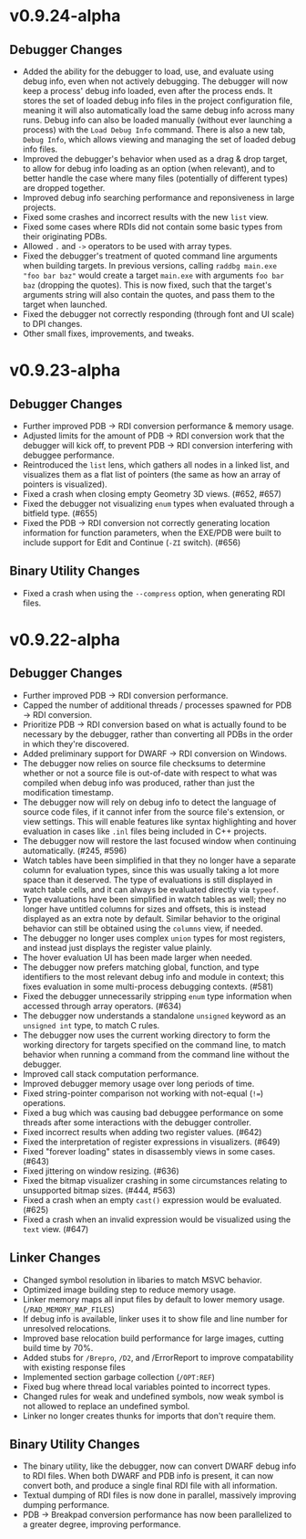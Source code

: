 # v0.9.24-alpha

## Debugger Changes

- Added the ability for the debugger to load, use, and evaluate using debug
  info, even when not actively debugging. The debugger will now keep a process'
  debug info loaded, even after the process ends. It stores the set of loaded
  debug info files in the project configuration file, meaning it will also
  automatically load the same debug info across many runs. Debug info can also
  be loaded manually (without ever launching a process) with the
  `Load Debug Info` command. There is also a new tab, `Debug Info`, which allows
  viewing and managing the set of loaded debug info files.
- Improved the debugger's behavior when used as a drag & drop target, to allow
  for debug info loading as an option (when relevant), and to better handle the
  case where many files (potentially of different types) are dropped together.
- Improved debug info searching performance and reponsiveness in large projects.
- Fixed some crashes and incorrect results with the new `list` view.
- Fixed some cases where RDIs did not contain some basic types from their
  originating PDBs.
- Allowed `.` and `->` operators to be used with array types.
- Fixed the debugger's treatment of quoted command line arguments when building
  targets. In previous versions, calling `raddbg main.exe "foo bar baz"` would
  create a target `main.exe` with arguments `foo bar baz` (dropping the quotes).
  This is now fixed, such that the target's arguments string will also contain
  the quotes, and pass them to the target when launched.
- Fixed the debugger not correctly responding (through font and UI scale) to DPI
  changes.
- Other small fixes, improvements, and tweaks.

# v0.9.23-alpha

## Debugger Changes

- Further improved PDB -> RDI conversion performance & memory usage.
- Adjusted limits for the amount of PDB -> RDI conversion work that the
  debugger will kick off, to prevent PDB -> RDI conversion interfering with
  debuggee performance.
- Reintroduced the `list` lens, which gathers all nodes in a linked list, and
  visualizes them as a flat list of pointers (the same as how an array of
  pointers is visualized).
- Fixed a crash when closing empty Geometry 3D views. (#652, #657)
- Fixed the debugger not visualizing `enum` types when evaluated through a
  bitfield type. (#655)
- Fixed the PDB -> RDI conversion not correctly generating location information
  for function parameters, when the EXE/PDB were built to include support for
  Edit and Continue (`-ZI` switch). (#656)

## Binary Utility Changes

- Fixed a crash when using the `--compress` option, when generating RDI files.

# v0.9.22-alpha

## Debugger Changes

- Further improved PDB -> RDI conversion performance.
- Capped the number of additional threads / processes spawned for PDB -> RDI
  conversion.
- Prioritize PDB -> RDI conversion based on what is actually found to be
  necessary by the debugger, rather than converting all PDBs in the order in
  which they're discovered.
- Added preliminary support for DWARF -> RDI conversion on Windows.
- The debugger now relies on source file checksums to determine whether or not
  a source file is out-of-date with respect to what was compiled when debug info
  was produced, rather than just the modification timestamp.
- The debugger now will rely on debug info to detect the language of source code
  files, if it cannot infer from the source file's extension, or view settings.
  This will enable features like syntax highlighting and hover evaluation in
  cases like `.inl` files being included in C++ projects.
- The debugger now will restore the last focused window when continuing
  automatically. (#245, #596)
- Watch tables have been simplified in that they no longer have a separate
  column for evaluation types, since this was usually taking a lot more space
  than it deserved. The type of evaluations is still displayed in watch table
  cells, and it can always be evaluated directly via `typeof`.
- Type evaluations have been simplified in watch tables as well; they no longer
  have untitled columns for sizes and offsets, this is instead displayed as
  an extra note by default. Similar behavior to the original behavior can still
  be obtained using the `columns` view, if needed.
- The debugger no longer uses complex `union` types for most registers, and
  instead just displays the register value plainly.
- The hover evaluation UI has been made larger when needed.
- The debugger now prefers matching global, function, and type identifiers to
  the most relevant debug info and module in context; this fixes evaluation in
  some multi-process debugging contexts. (#581)
- Fixed the debugger unnecessarily stripping `enum` type information when
  accessed through array operators. (#634)
- The debugger now understands a standalone `unsigned` keyword as an
  `unsigned int` type, to match C rules.
- The debugger now uses the current working directory to form the working
  directory for targets specified on the command line, to match behavior when
  running a command from the command line without the debugger.
- Improved call stack computation performance.
- Improved debugger memory usage over long periods of time.
- Fixed string-pointer comparison not working with not-equal (`!=`) operations.
- Fixed a bug which was causing bad debuggee performance on some threads after
  some interactions with the debugger controller.
- Fixed incorrect results when adding two register values. (#642)
- Fixed the interpretation of register expressions in visualizers. (#649)
- Fixed "forever loading" states in disassembly views in some cases. (#643)
- Fixed jittering on window resizing. (#636)
- Fixed the bitmap visualizer crashing in some circumstances relating to
  unsupported bitmap sizes. (#444, #563)
- Fixed a crash when an empty `cast()` expression would be evaluated. (#625)
- Fixed a crash when an invalid expression would be visualized using the `text`
  view. (#647)

## Linker Changes

- Changed symbol resolution in libaries to match MSVC behavior.
- Optimized image building step to reduce memory usage.
- Linker memory maps all input files by default to lower memory usage.
  (`/RAD_MEMORY_MAP_FILES`)
- If debug info is available, linker uses it to show file and line number for
  unresolved relocations.
- Improved base relocation build performance for large images, cutting build
  time by 70%.
- Added stubs for `/Brepro`, `/D2`, and /ErrorReport to improve compatability
  with existing response files
- Implemented section garbage collection (`/OPT:REF`)
- Fixed bug where thread local variables pointed to incorrect types.
- Changed rules for weak and undefined symbols, now weak symbol is not allowed
  to replace an undefined symbol.
- Linker no longer creates thunks for imports that don't require them.

## Binary Utility Changes

- The binary utility, like the debugger, now can convert DWARF debug info to
  RDI files. When both DWARF and PDB info is present, it can now convert both,
  and produce a single final RDI file with all information.
- Textual dumping of RDI files is now done in parallel, massively improving
  dumping performance.
- PDB -> Breakpad conversion performance has now been parallelized to a greater
  degree, improving performance.
